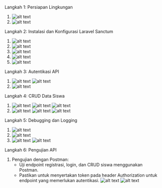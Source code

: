 Langkah 1: Persiapan Lingkungan

1. ![alt text](image.png)
2. ![alt text](image-1.png)

Langkah 2: Instalasi dan Konfigurasi Laravel Sanctum

1. ![alt text](image-2.png)
2. ![alt text](image-3.png)
3. ![alt text](image-4.png)
4. ![alt text](image-5.png)
5. ![alt text](image-6.png)

Langkah 3: Autentikasi API

1. ![alt text](image-7.png)
   ![alt text](image-8.png)
2. ![alt text](image-9.png)

Langkah 4: CRUD Data Siswa

1. ![alt text](image-10.png)
   ![alt text](image-11.png)
   ![alt text](image-12.png)
2. ![alt text](image-13.png)
   ![alt text](image-14.png)
   ![alt text](image-15.png)

Langkah 5: Debugging dan Logging

1. ![alt text](image-16.png)
2. ![alt text](image-17.png)
3. ![alt text](image-18.png)
   ![alt text](image-19.png)

Langkah 6: Pengujian API

1. Pengujian dengan Postman:
    - Uji endpoint registrasi, login, dan CRUD siswa menggunakan Postman.
    - Pastikan untuk menyertakan token pada header Authorization untuk endpoint yang memerlukan autentikasi.
      ![alt text](image-20.png)
      ![alt text](image-21.png)
